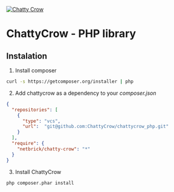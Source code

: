 [![Chatty
Crow](http://chattycrow.com/crow3logo.png)](http://chattycrow.com)

# ChattyCrow - PHP library

## Instalation

1. Install composer

```sh
curl -s https://getcomposer.org/installer | php
```

2. Add chattycrow as a dependency to your *composer.json*

```json
{
  "repositories": [
    {
      "type": "vcs",
      "url":  "git@github.com:ChattyCrow/chattycrow_php.git"
    }
  ],
  "require": {
    "netbrick/chatty-crow": "*"
  }
}
```

3. Install ChattyCrow

```sh
php composer.phar install
```
